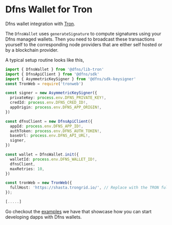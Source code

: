 # Dfns Wallet for Tron

Dfns wallet integration with [Tron](https://tronweb.network/).

The `DfnsWallet` uses `generateSignature` to compute signatures using your Dfns managed wallets. Then you need to broadcast these transactions yourself to the corresponding node providers that are either self hosted or by a blockchain provider.

A typical setup routine looks like this,

```typescript
import { DfnsWallet } from '@dfns/lib-tron'
import { DfnsApiClient } from '@dfns/sdk'
import { AsymmetricKeySigner } from '@dfns/sdk-keysigner'
const TronWeb = require('tronweb')

const signer = new AsymmetricKeySigner({
  privateKey: process.env.DFNS_PRIVATE_KEY!,
  credId: process.env.DFNS_CRED_ID!,
  appOrigin: process.env.DFNS_APP_ORIGIN!,
})

const dfnsClient = new DfnsApiClient({
  appId: process.env.DFNS_APP_ID!,
  authToken: process.env.DFNS_AUTH_TOKEN!,
  baseUrl: process.env.DFNS_API_URL!,
  signer,
})

const wallet = DfnsWallet.init({
  walletId: process.env.DFNS_WALLET_ID!,
  dfnsClient,
  maxRetries: 10,
})

const tronWeb = new TronWeb({
  fullHost: 'https://shasta.trongrid.io/', // Replace with the TRON full node URL
});

[.....]
```

Go checkout the [examples](../../examples/tron) we have that showcase how you can start developing dapps with Dfns wallets.
